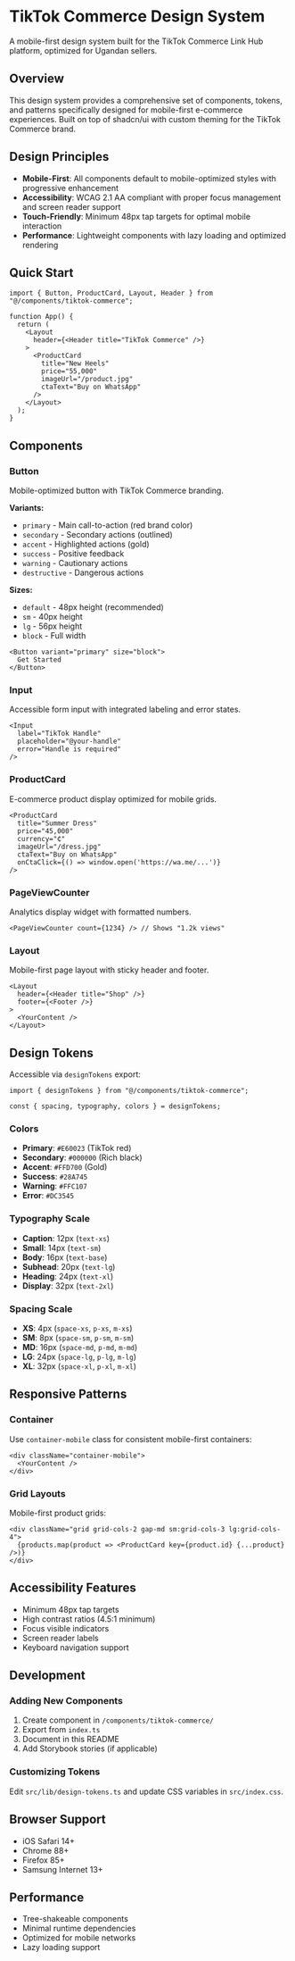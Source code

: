 
# TikTok Commerce Design System

A mobile-first design system built for the TikTok Commerce Link Hub platform, optimized for Ugandan sellers.

## Overview

This design system provides a comprehensive set of components, tokens, and patterns specifically designed for mobile-first e-commerce experiences. Built on top of shadcn/ui with custom theming for the TikTok Commerce brand.

## Design Principles

- **Mobile-First**: All components default to mobile-optimized styles with progressive enhancement
- **Accessibility**: WCAG 2.1 AA compliant with proper focus management and screen reader support
- **Touch-Friendly**: Minimum 48px tap targets for optimal mobile interaction
- **Performance**: Lightweight components with lazy loading and optimized rendering

## Quick Start

```tsx
import { Button, ProductCard, Layout, Header } from "@/components/tiktok-commerce";

function App() {
  return (
    <Layout
      header={<Header title="TikTok Commerce" />}
    >
      <ProductCard
        title="New Heels"
        price="55,000"
        imageUrl="/product.jpg"
        ctaText="Buy on WhatsApp"
      />
    </Layout>
  );
}
```

## Components

### Button
Mobile-optimized button with TikTok Commerce branding.

**Variants:**
- `primary` - Main call-to-action (red brand color)
- `secondary` - Secondary actions (outlined)
- `accent` - Highlighted actions (gold)
- `success` - Positive feedback
- `warning` - Cautionary actions
- `destructive` - Dangerous actions

**Sizes:**
- `default` - 48px height (recommended)
- `sm` - 40px height
- `lg` - 56px height
- `block` - Full width

```tsx
<Button variant="primary" size="block">
  Get Started
</Button>
```

### Input
Accessible form input with integrated labeling and error states.

```tsx
<Input
  label="TikTok Handle"
  placeholder="@your-handle"
  error="Handle is required"
/>
```

### ProductCard
E-commerce product display optimized for mobile grids.

```tsx
<ProductCard
  title="Summer Dress"
  price="45,000"
  currency="₵"
  imageUrl="/dress.jpg"
  ctaText="Buy on WhatsApp"
  onCtaClick={() => window.open('https://wa.me/...')}
/>
```

### PageViewCounter
Analytics display widget with formatted numbers.

```tsx
<PageViewCounter count={1234} /> // Shows "1.2k views"
```

### Layout
Mobile-first page layout with sticky header and footer.

```tsx
<Layout
  header={<Header title="Shop" />}
  footer={<Footer />}
>
  <YourContent />
</Layout>
```

## Design Tokens

Accessible via `designTokens` export:

```tsx
import { designTokens } from "@/components/tiktok-commerce";

const { spacing, typography, colors } = designTokens;
```

### Colors
- **Primary**: `#E60023` (TikTok red)
- **Secondary**: `#000000` (Rich black)
- **Accent**: `#FFD700` (Gold)
- **Success**: `#28A745`
- **Warning**: `#FFC107`
- **Error**: `#DC3545`

### Typography Scale
- **Caption**: 12px (`text-xs`)
- **Small**: 14px (`text-sm`)
- **Body**: 16px (`text-base`)
- **Subhead**: 20px (`text-lg`)
- **Heading**: 24px (`text-xl`)
- **Display**: 32px (`text-2xl`)

### Spacing Scale
- **XS**: 4px (`space-xs`, `p-xs`, `m-xs`)
- **SM**: 8px (`space-sm`, `p-sm`, `m-sm`)
- **MD**: 16px (`space-md`, `p-md`, `m-md`)
- **LG**: 24px (`space-lg`, `p-lg`, `m-lg`)
- **XL**: 32px (`space-xl`, `p-xl`, `m-xl`)

## Responsive Patterns

### Container
Use `container-mobile` class for consistent mobile-first containers:

```tsx
<div className="container-mobile">
  <YourContent />
</div>
```

### Grid Layouts
Mobile-first product grids:

```tsx
<div className="grid grid-cols-2 gap-md sm:grid-cols-3 lg:grid-cols-4">
  {products.map(product => <ProductCard key={product.id} {...product} />)}
</div>
```

## Accessibility Features

- Minimum 48px tap targets
- High contrast ratios (4.5:1 minimum)
- Focus visible indicators
- Screen reader labels
- Keyboard navigation support

## Development

### Adding New Components
1. Create component in `/components/tiktok-commerce/`
2. Export from `index.ts`
3. Document in this README
4. Add Storybook stories (if applicable)

### Customizing Tokens
Edit `src/lib/design-tokens.ts` and update CSS variables in `src/index.css`.

## Browser Support

- iOS Safari 14+
- Chrome 88+
- Firefox 85+
- Samsung Internet 13+

## Performance

- Tree-shakeable components
- Minimal runtime dependencies
- Optimized for mobile networks
- Lazy loading support
